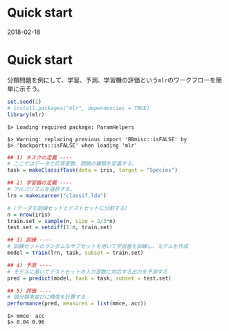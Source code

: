 Quick start
================
2018-02-18

Quick start
===========

分類問題を例にして、学習、予測、学習機の評価という`mlr`のワークフローを簡単に示そう。

``` r
set.seed(1)
# install.packages("mlr", dependencies = TRUE)
library(mlr)
```

    $> Loading required package: ParamHelpers

    $> Warning: replacing previous import 'BBmisc::isFALSE' by
    $> 'backports::isFALSE' when loading 'mlr'

``` r
## 1) タスクの定義 ----
# ここではデータと応答変数、問題の種類を定義する。
task = makeClassifTask(data = iris, target = "Species")

## 2) 学習器の定義 ----
# アルゴリズムを選択する。
lrn = makeLearner("classif.lda")

# (データを訓練セットとテストセットに分割する)
n = nrow(iris)
train.set = sample(n, size = 2/3*n)
test.set = setdiff(1:n, train.set)

## 3) 訓練 ----
# 訓練セットのランダムなサブセットを用いて学習器を訓練し、モデルを作成
model = train(lrn, task, subset = train.set)

## 4) 予測 ----
# モデルに基いてテストセットの入力変数に対応する出力を予測する
pred = predict(model, task = task, subset = test.set)

## 5) 評価 ----
# 誤分類率並びに精度を計算する
performance(pred, measures = list(mmce, acc))
```

    $> mmce  acc 
    $> 0.04 0.96
